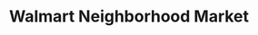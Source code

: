 ---
title: "Walmart Neighborhood Market"
url: /myrtle-beach/walmart-neighborhood-market-walton-drive/
shop: Supermarkt
---